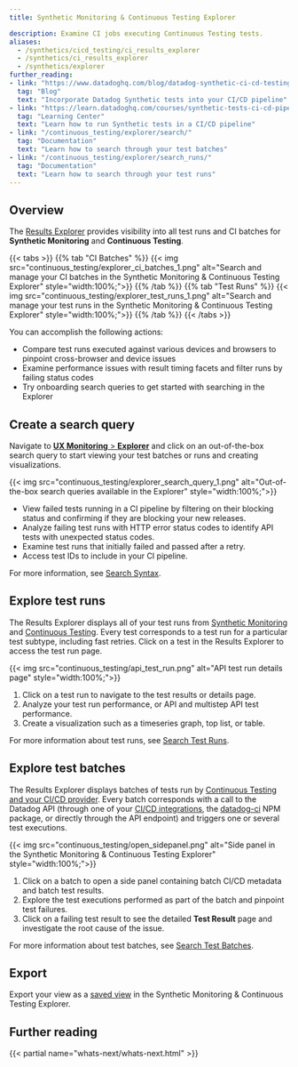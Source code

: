 ```yaml
---
title: Synthetic Monitoring & Continuous Testing Explorer

description: Examine CI jobs executing Continuous Testing tests.
aliases:
  - /synthetics/cicd_testing/ci_results_explorer
  - /synthetics/ci_results_explorer
  - /synthetics/explorer
further_reading:
- link: "https://www.datadoghq.com/blog/datadog-synthetic-ci-cd-testing/"
  tag: "Blog"
  text: "Incorporate Datadog Synthetic tests into your CI/CD pipeline"
- link: "https://learn.datadoghq.com/courses/synthetic-tests-ci-cd-pipeline"
  tag: "Learning Center"
  text: "Learn how to run Synthetic tests in a CI/CD pipeline"
- link: "/continuous_testing/explorer/search/"
  tag: "Documentation"
  text: "Learn how to search through your test batches"
- link: "/continuous_testing/explorer/search_runs/"
  tag: "Documentation"
  text: "Learn how to search through your test runs"
---
```


## Overview

The [Results Explorer][1] provides visibility into all test runs and CI batches for **Synthetic Monitoring** and **Continuous Testing**.

{{< tabs >}}
{{% tab "CI Batches" %}}
{{< img src="continuous_testing/explorer_ci_batches_1.png" alt="Search and manage your CI batches in the Synthetic Monitoring & Continuous Testing Explorer" style="width:100%;">}}
{{% /tab %}}
{{% tab "Test Runs" %}}
{{< img src="continuous_testing/explorer_test_runs_1.png" alt="Search and manage your test runs in the Synthetic Monitoring & Continuous Testing Explorer" style="width:100%;">}}
{{% /tab %}}
{{< /tabs >}}

You can accomplish the following actions:

* Compare test runs executed against various devices and browsers to pinpoint cross-browser and device issues
* Examine performance issues with result timing facets and filter runs by failing status codes
* Try onboarding search queries to get started with searching in the Explorer

## Create a search query

Navigate to [**UX Monitoring** > **Explorer**][1] and click on an out-of-the-box search query to start viewing your test batches or runs and creating visualizations.

{{< img src="continuous_testing/explorer_search_query_1.png" alt="Out-of-the-box search queries available in the Explorer" style="width:100%;">}}

- View failed tests running in a CI pipeline by filtering on their blocking status and confirming if they are blocking your new releases.
- Analyze failing test runs with HTTP error status codes to identify API tests with unexpected status codes.
- Examine test runs that initially failed and passed after a retry.
- Access test IDs to include in your CI pipeline.

For more information, see [Search Syntax][5].

## Explore test runs

The Results Explorer displays all of your test runs from [Synthetic Monitoring][7] and [Continuous Testing][8]. Every test corresponds to a test run for a particular test subtype, including fast retries. Click on a test in the Results Explorer to access the test run page.

{{< img src="continuous_testing/api_test_run.png" alt="API test run details page" style="width:100%;">}}

1. Click on a test run to navigate to the test results or details page.
2. Analyze your test run performance, or API and multistep API test performance.
3. Create a visualization such as a timeseries graph, top list, or table.

For more information about test runs, see [Search Test Runs][6].

## Explore test batches

The Results Explorer displays batches of tests run by [Continuous Testing and your CI/CD provider][2]. Every batch corresponds with a call to the Datadog API (through one of your [CI/CD integrations][2], the [datadog-ci][3] NPM package, or directly through the API endpoint) and triggers one or several test executions.

{{< img src="continuous_testing/open_sidepanel.png" alt="Side panel in the Synthetic Monitoring & Continuous Testing Explorer" style="width:100%;">}}

1. Click on a batch to open a side panel containing batch CI/CD metadata and batch test results.
2. Explore the test executions performed as part of the batch and pinpoint test failures.
3. Click on a failing test result to see the detailed **Test Result** page and investigate the root cause of the issue.

For more information about test batches, see [Search Test Batches][4].

## Export

Export your view as a [saved view][9] in the Synthetic Monitoring & Continuous Testing Explorer.

## Further reading

{{< partial name="whats-next/whats-next.html" >}}

[1]: https://app.datadoghq.com/synthetics/explorer/
[2]: /continuous_testing/cicd_integrations
[3]: https://www.npmjs.com/package/@datadog/datadog-ci
[4]: /continuous_testing/explorer/search/
[5]: /continuous_testing/explorer/search_syntax/
[6]: /continuous_testing/explorer/search_runs/
[7]: /synthetics/
[8]: /continuous_testing/
[9]: /continuous_testing/explorer/saved_views/
